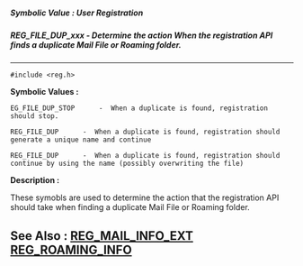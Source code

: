 ##### Symbolic Value : User Registration
##### REG_FILE_DUP_xxx - Determine the action When the registration API finds a duplicate Mail File or Roaming folder. 
---
```
#include <reg.h>
```

**Symbolic Values :**

	EG_FILE_DUP_STOP	  -  When a duplicate is found, registration should stop.

	REG_FILE_DUP	  -  When a duplicate is found, registration should generate a unique name and continue

	REG_FILE_DUP	  -  When a duplicate is found, registration should continue by using the name (possibly overwriting the file)


**Description :**

These symobls are used to determine the action that the registration API should take when finding a duplicate Mail File or Roaming folder.<font color="#0000FF"> </font>


**See Also :**
[REG_MAIL_INFO_EXT](/domino-c-api-docs/reference/Data/REG_MAIL_INFO_EXT)
[REG_ROAMING_INFO](/domino-c-api-docs/reference/Data/REG_ROAMING_INFO)
---
